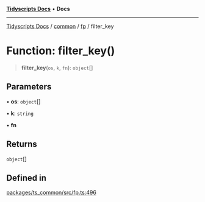[**Tidyscripts Docs**](../../../../../README.md) • **Docs**

***

[Tidyscripts Docs](../../../../../globals.md) / [common](../../../README.md) / [fp](../README.md) / filter\_key

# Function: filter\_key()

> **filter\_key**(`os`, `k`, `fn`): `object`[]

## Parameters

• **os**: `object`[]

• **k**: `string`

• **fn**

## Returns

`object`[]

## Defined in

[packages/ts\_common/src/fp.ts:496](https://github.com/sheunaluko/tidyscripts/blob/master/packages/ts_common/src/fp.ts#L496)
